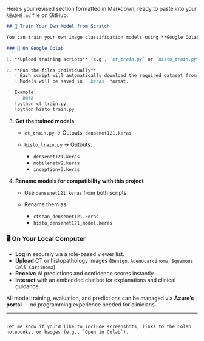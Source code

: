 Here’s your revised section formatted in Markdown, ready to paste into your `README.md` file on GitHub:

````markdown
## 🚀 Train Your Own Model from Scratch

You can train your own image classification models using **Google Colab** or your **local machine**.

### 📌 On Google Colab

1. **Upload training scripts** (e.g., `ct_train.py` or `histo_train.py`) to Colab.

2. **Run the files individually**  
   - Each script will automatically download the required dataset from **Kaggle** and train a model.  
   - Models will be saved in `.keras` format.

   Example:
   ```bash
   !python ct_train.py
   !python histo_train.py
````

3. **Get the trained models**

   * `ct_train.py` → Outputs: `densenet121.keras`
   * `histo_train.py` → Outputs:

     * `densenet121.keras`
     * `mobilenetv2.keras`
     * `inceptionv3.keras`

4. **Rename models for compatibility with this project**

   * Use `densenet121.keras` from both scripts
   * Rename them as:

     * `ctscan_densenet121.keras`
     * `histo_densenet121_model.keras`

### 🖥️ On Your Local Computer

* **Log in** securely via a role-based viewer list.
* **Upload** CT or histopathology images (`Benign`, `Adenocarcinoma`, `Squamous Cell Carcinoma`).
* **Receive** AI predictions and confidence scores instantly.
* **Interact** with an embedded chatbot for explanations and clinical guidance.

All model training, evaluation, and predictions can be managed via **Azure’s portal** — no programming experience needed for clinicians.

---

```

Let me know if you'd like to include screenshots, links to the Colab notebooks, or badges (e.g., `Open in Colab`).
```
